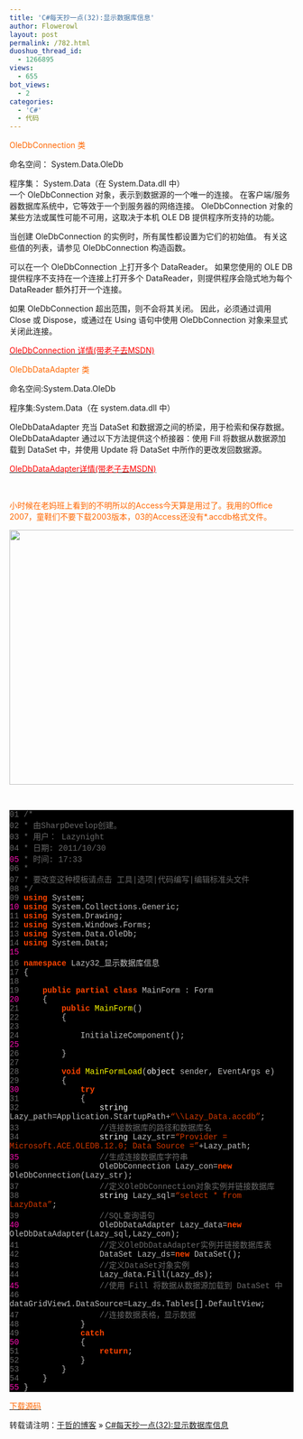 ```yaml
---
title: 'C#每天抄一点(32):显示数据库信息'
author: Flowerowl
layout: post
permalink: /782.html
duoshuo_thread_id:
  - 1266895
views:
  - 655
bot_views:
  - 2
categories:
  - 'C#'
  - 代码
---
```

  
<span style="color: #ff6600;">OleDbConnection 类</span>

命名空间： System.Data.OleDb

程序集： System.Data（在 System.Data.dll 中）  
一个 OleDbConnection 对象，表示到数据源的一个唯一的连接。 在客户端/服务器数据库系统中，它等效于一个到服务器的网络连接。 OleDbConnection 对象的某些方法或属性可能不可用，这取决于本机 OLE DB 提供程序所支持的功能。

当创建 OleDbConnection 的实例时，所有属性都设置为它们的初始值。 有关这些值的列表，请参见 OleDbConnection 构造函数。

可以在一个 OleDbConnection 上打开多个 DataReader。 如果您使用的 OLE DB 提供程序不支持在一个连接上打开多个 DataReader，则提供程序会隐式地为每个 DataReader 额外打开一个连接。

如果 OleDbConnection 超出范围，则不会将其关闭。 因此，必须通过调用 Close 或 Dispose，或通过在 Using 语句中使用 OleDbConnection 对象来显式关闭此连接。

<span style="color: #ff0000;"><a href="http://msdn.microsoft.com/zh-cn/library/system.data.oledb.oledbconnection.aspx#Y173" target="_blank"><span style="color: #ff0000;">OleDbConnection 详情(带老子去MSDN)</span></a></span>

<span style="color: #ff6600;">OleDbDataAdapter 类</span>

命名空间:System.Data.OleDb

程序集:System.Data（在 system.data.dll 中）

OleDbDataAdapter 充当 DataSet 和数据源之间的桥梁，用于检索和保存数据。OleDbDataAdapter 通过以下方法提供这个桥接器：使用 Fill 将数据从数据源加载到 DataSet 中，并使用 Update 将 DataSet 中所作的更改发回数据源。

<span style="color: #ff0000;"><a href="http://msdn.microsoft.com/zh-cn/library/system.data.oledb.oledbdataadapter(VS.80).aspx" target="_blank"><span style="color: #ff0000;">OleDbDataAdapter详情(带老子去MSDN)</span></a></span>

&nbsp;

<span style="color: #ff6600;">小时候在老妈班上看到的不明所以的Access今天算是用过了。我用的Office 2007，童鞋们不要下载2003版本，03的Access还没有*.accdb格式文件。</span>

<img class="aligncenter size-full wp-image-783" title="Lazynight | 夜阑" src="http://lazynight.me/wp-content/uploads/2011/10/20111030182708.jpg" alt="" width="662" height="452" />

&nbsp;

<div class="source" style="font-family: '[object HTMLOptionElement]', Consolas, 'Lucida Console', 'Courier New'; color: #c0c0c0; background-color: #000000;">
  <span style="color: #696969;">01</span> <span style="color: #696969;">/*</span><br /> <span style="color: #696969;">02</span> <span style="color: #696969;"> * 由SharpDevelop创建。</span><br /> <span style="color: #696969;">03</span> <span style="color: #696969;"> * 用户： Lazynight</span><br /> <span style="color: #696969;">04</span> <span style="color: #696969;"> * 日期: 2011/10/30</span><br /> <span style="color: #f810b0;">05</span> <span style="color: #696969;"> * 时间: 17:33</span><br /> <span style="color: #696969;">06</span> <span style="color: #696969;"> * </span><br /> <span style="color: #696969;">07</span> <span style="color: #696969;"> * 要改变这种模板请点击 工具|选项|代码编写|编辑标准头文件</span><br /> <span style="color: #696969;">08</span> <span style="color: #696969;"> */</span><br /> <span style="color: #696969;">09</span> <span style="color: #ff4400; font-weight: bold;">using</span> <span style="color: #c0c0c0;">System</span>;<br /> <span style="color: #f810b0;">10</span> <span style="color: #ff4400; font-weight: bold;">using</span> <span style="color: #c0c0c0;">System.Collections.Generic</span>;<br /> <span style="color: #696969;">11</span> <span style="color: #ff4400; font-weight: bold;">using</span> <span style="color: #c0c0c0;">System.Drawing</span>;<br /> <span style="color: #696969;">12</span> <span style="color: #ff4400; font-weight: bold;">using</span> <span style="color: #c0c0c0;">System.Windows.Forms</span>;<br /> <span style="color: #696969;">13</span> <span style="color: #ff4400; font-weight: bold;">using</span> <span style="color: #c0c0c0;">System.Data.OleDb</span>;<br /> <span style="color: #696969;">14</span> <span style="color: #ff4400; font-weight: bold;">using</span> <span style="color: #c0c0c0;">System.Data</span>;<br /> <span style="color: #f810b0;">15</span><br /> <span style="color: #696969;">16</span> <span style="color: #ff4400; font-weight: bold;">namespace</span> <span style="color: #c0c0c0;">Lazy32_</span><span style="color: #c0c0c0;">显示数据库信息</span><br /> <span style="color: #696969;">17</span> <span style="color: #c0c0c0;">{</span><br /> <span style="color: #696969;">18</span><br /> <span style="color: #696969;">19</span>     <span style="color: #ff4400; font-weight: bold;">public</span> <span style="color: #ff4400; font-weight: bold;">partial</span> <span style="color: #ff4400; font-weight: bold;">class</span> <span style="color: #c0c0c0;">MainForm</span> <span style="color: #c0c0c0;">:</span> <span style="color: #c0c0c0;">Form</span><br /> <span style="color: #f810b0;">20</span>     <span style="color: #c0c0c0;">{</span><br /> <span style="color: #696969;">21</span>         <span style="color: #ff4400; font-weight: bold;">public</span> <span style="color: #ffff00;">MainForm</span>()<br /> <span style="color: #696969;">22</span>         <span style="color: #c0c0c0;">{</span><br /> <span style="color: #696969;">23</span><br /> <span style="color: #696969;">24</span>             <span style="color: #c0c0c0;">InitializeComponent</span>();<br /> <span style="color: #f810b0;">25</span><br /> <span style="color: #696969;">26</span>         <span style="color: #c0c0c0;">}</span><br /> <span style="color: #696969;">27</span><br /> <span style="color: #696969;">28</span>         <span style="color: #ff4400; font-weight: bold;">void</span> <span style="color: #ffff00;">MainFormLoad</span>(<span style="color: #ffffff;">object</span> <span style="color: #c0c0c0;">sender</span><span style="color: #c0c0c0;">,</span> <span style="color: #c0c0c0;">EventArgs</span> <span style="color: #c0c0c0;">e</span>)<br /> <span style="color: #696969;">29</span>         <span style="color: #c0c0c0;">{</span><br /> <span style="color: #f810b0;">30</span>             <span style="color: #ff4400; font-weight: bold;">try</span><br /> <span style="color: #696969;">31</span>             <span style="color: #c0c0c0;">{</span><br /> <span style="color: #696969;">32</span>                 <span style="color: #ffffff;">string</span> <span style="color: #c0c0c0;">Lazy_path</span><span style="color: #c0c0c0;">=</span><span style="color: #c0c0c0;">Application</span><span style="color: #c0c0c0;">.</span><span style="color: #c0c0c0;">StartupPath</span><span style="color: #c0c0c0;">+</span><span style="color: #d13800;">&#8220;\\Lazy_Data.accdb&#8221;</span>;<br /> <span style="color: #696969;">33</span>                 <span style="color: #696969;">//连接数据库的路径和数据库名</span><br /> <span style="color: #696969;">34</span>                 <span style="color: #ffffff;">string</span> <span style="color: #c0c0c0;">Lazy_str</span><span style="color: #c0c0c0;">=</span><span style="color: #d13800;">&#8220;Provider = Microsoft.ACE.OLEDB.12.0; Data Source =&#8221;</span><span style="color: #c0c0c0;">+</span><span style="color: #c0c0c0;">Lazy_path</span>;<br /> <span style="color: #f810b0;">35</span>                 <span style="color: #696969;">//生成连接数据库字符串</span><br /> <span style="color: #696969;">36</span>                 <span style="color: #c0c0c0;">OleDbConnection</span> <span style="color: #c0c0c0;">Lazy_con</span><span style="color: #c0c0c0;">=</span><span style="color: #ff4400; font-weight: bold;">new</span> <span style="color: #c0c0c0;">OleDbConnection</span>(<span style="color: #c0c0c0;">Lazy_str</span>);<br /> <span style="color: #696969;">37</span>                 <span style="color: #696969;">//定义OleDbConnection对象实例并链接数据库</span><br /> <span style="color: #696969;">38</span>                 <span style="color: #ffffff;">string</span> <span style="color: #c0c0c0;">Lazy_sql</span><span style="color: #c0c0c0;">=</span><span style="color: #d13800;">&#8220;select * from LazyData&#8221;</span>;<br /> <span style="color: #696969;">39</span>                 <span style="color: #696969;">//SQL查询语句</span><br /> <span style="color: #f810b0;">40</span>                 <span style="color: #c0c0c0;">OleDbDataAdapter</span> <span style="color: #c0c0c0;">Lazy_data</span><span style="color: #c0c0c0;">=</span><span style="color: #ff4400; font-weight: bold;">new</span> <span style="color: #c0c0c0;">OleDbDataAdapter</span>(<span style="color: #c0c0c0;">Lazy_sql</span><span style="color: #c0c0c0;">,</span><span style="color: #c0c0c0;">Lazy_con</span>);<br /> <span style="color: #696969;">41</span>                 <span style="color: #696969;">//定义OleDbDataAdapter实例并链接数据库表</span><br /> <span style="color: #696969;">42</span>                 <span style="color: #c0c0c0;">DataSet</span> <span style="color: #c0c0c0;">Lazy_ds</span><span style="color: #c0c0c0;">=</span><span style="color: #ff4400; font-weight: bold;">new</span> <span style="color: #c0c0c0;">DataSet</span>();<br /> <span style="color: #696969;">43</span>                 <span style="color: #696969;">//定义DataSet对象实例</span><br /> <span style="color: #696969;">44</span>                 <span style="color: #c0c0c0;">Lazy_data</span><span style="color: #c0c0c0;">.</span><span style="color: #c0c0c0;">Fill</span>(<span style="color: #c0c0c0;">Lazy_ds</span>);<br /> <span style="color: #f810b0;">45</span>                 <span style="color: #696969;">//使用 Fill 将数据从数据源加载到 DataSet 中</span><br /> <span style="color: #696969;">46</span>                 <span style="color: #c0c0c0;">dataGridView1</span><span style="color: #c0c0c0;">.</span><span style="color: #c0c0c0;">DataSource</span><span style="color: #c0c0c0;">=</span><span style="color: #c0c0c0;">Lazy_ds</span><span style="color: #c0c0c0;">.</span><span style="color: #c0c0c0;">Tables</span><span style="color: #c0c0c0;">[</span><span style="color: #c0c0c0;"></span><span style="color: #c0c0c0;">].</span><span style="color: #c0c0c0;">DefaultView</span>;<br /> <span style="color: #696969;">47</span>                 <span style="color: #696969;">//连接数据表格，显示数据</span><br /> <span style="color: #696969;">48</span>             <span style="color: #c0c0c0;">}</span><br /> <span style="color: #696969;">49</span>             <span style="color: #ff4400; font-weight: bold;">catch</span><br /> <span style="color: #f810b0;">50</span>             <span style="color: #c0c0c0;">{</span><br /> <span style="color: #696969;">51</span>                 <span style="color: #ff4400; font-weight: bold;">return</span>;<br /> <span style="color: #696969;">52</span>             <span style="color: #c0c0c0;">}</span><br /> <span style="color: #696969;">53</span>         <span style="color: #c0c0c0;">}</span><br /> <span style="color: #696969;">54</span>     <span style="color: #c0c0c0;">}</span><br /> <span style="color: #f810b0;">55</span> <span style="color: #c0c0c0;">}</span>
</div>

<span style="color: #ff6600;"><a href="http://down.qiannao.com/space/file/flowerowl/-4e0a-4f20-5206-4eab/Lazy32_-663e-793a-6570-636e-5e93-4fe1-606f.rar/.page" target="_blank"><span style="color: #ff6600;">下载源码</span></a></span>

转载请注明：[于哲的博客][1] &raquo; [C#每天抄一点(32):显示数据库信息][2]

 [1]: http://localhost/wordpress
 [2]: http://localhost/wordpress/782.html